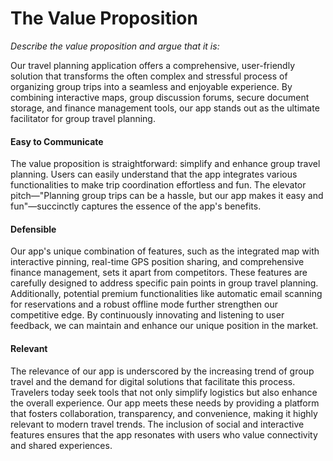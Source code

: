 # The Value Proposition

*Describe the value proposition and argue that it is:*

Our travel planning application offers a comprehensive, user-friendly solution that transforms the often complex and stressful process of organizing group trips into a seamless and enjoyable experience. By combining interactive maps, group discussion forums, secure document storage, and finance management tools, our app stands out as the ultimate facilitator for group travel planning.

#### Easy to Communicate

The value proposition is straightforward: simplify and enhance group travel planning. Users can easily understand that the app integrates various functionalities to make trip coordination effortless and fun. The elevator pitch—"Planning group trips can be a hassle, but our app makes it easy and fun"—succinctly captures the essence of the app's benefits.

#### Defensible

Our app's unique combination of features, such as the integrated map with interactive pinning, real-time GPS position sharing, and comprehensive finance management, sets it apart from competitors. These features are carefully designed to address specific pain points in group travel planning. Additionally, potential premium functionalities like automatic email scanning for reservations and a robust offline mode further strengthen our competitive edge. By continuously innovating and listening to user feedback, we can maintain and enhance our unique position in the market.

#### Relevant

The relevance of our app is underscored by the increasing trend of group travel and the demand for digital solutions that facilitate this process. Travelers today seek tools that not only simplify logistics but also enhance the overall experience. Our app meets these needs by providing a platform that fosters collaboration, transparency, and convenience, making it highly relevant to modern travel trends. The inclusion of social and interactive features ensures that the app resonates with users who value connectivity and shared experiences.
